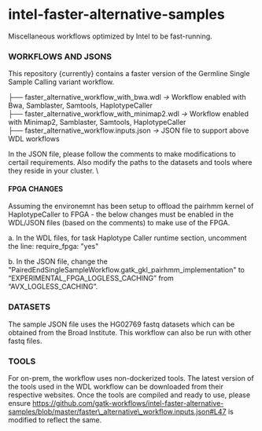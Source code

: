 # intel-faster-alternative-samples
Miscellaneous workflows optimized by Intel to be fast-running.

### WORKFLOWS AND JSONS
This repository {currently} contains a faster version of the Germline Single Sample Calling variant workflow. 

├── faster\_alternative\_workflow\_with\_bwa.wdl *&rarr;* Workflow enabled with Bwa, Samblaster, Samtools, HaplotypeCaller \
├── faster\_alternative\_workflow\_with\_minimap2.wdl *&rarr;* Workflow enabled with Minimap2, Samblaster, Samtools, HaplotypeCaller \
├── faster\_alternative\_workflow.inputs.json *&rarr;* JSON file to support above WDL workflows

In the JSON file, please follow the comments to make modifications to certail requirements. Also modify the paths to the datasets and tools where they reside in your cluster. \

#### FPGA CHANGES
Assuming the environemnt has been setup to offload the pairhmm kernel of HaplotypeCaller to FPGA - the below changes must be enabled in the WDL/JSON files (based on the comments) to make use of the FPGA. 

a. In the WDL files, for task Haplotype Caller runtime section, uncomment the line:
require\_fpga: "yes"

b. In the JSON file, change the "PairedEndSingleSampleWorkflow.gatk\_gkl\_pairhmm\_implementation" to “EXPERIMENTAL\_FPGA\_LOGLESS\_CACHING” from “AVX\_LOGLESS\_CACHING”.

### DATASETS
The sample JSON file uses the HG02769 fastq datasets which can be obtained from the Broad Institute. 
This workflow can also be run with other fastq files. 

### TOOLS
For on-prem, the workflow uses non-dockerized tools. The latest version of the tools used in the WDL workflow can be downloaded from their respective websites. 
Once the tools are compiled and ready to use, please ensure https://github.com/gatk-workflows/intel-faster-alternative-samples/blob/master/faster\_alternative\_workflow.inputs.json#L47 is modified to reflect the same.

